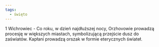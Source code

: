 ```yaml
---
tags:
  - święto
---
```

1 Wichrowiec - Co roku, w dzień najdłuższej nocy, Orzhovowie prowadzą procesję w większych miastach, symbolizującą przejście dusz do zaświatów. Kapłani prowadzą orszak w formie eterycznych świateł.